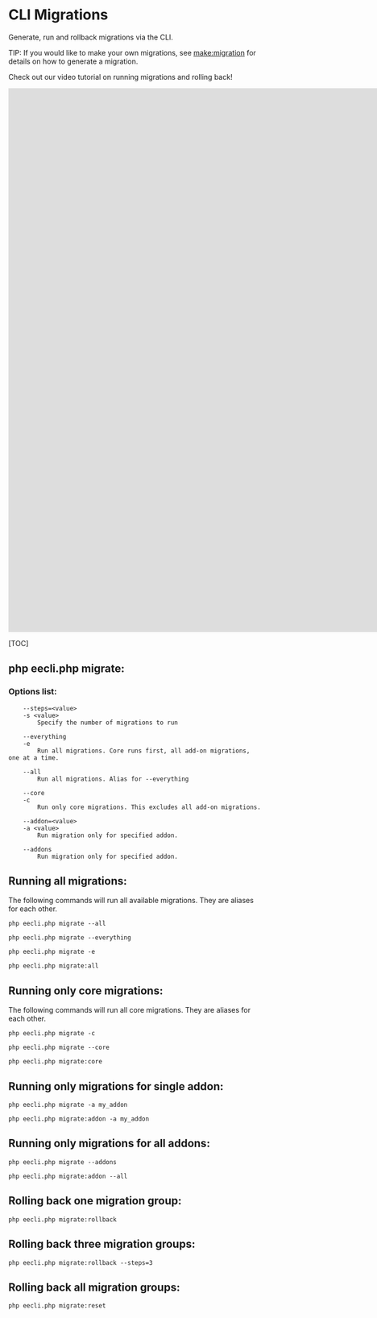 # CLI Migrations

Generate, run and rollback migrations via the CLI.

TIP: If you would like to make your own migrations, see [make:migration](cli/built-in-commands/make-addon.md#makemigration) for details on how to generate a migration.

Check out our video tutorial on running migrations and rolling back!
<div class="video-wrapper">
<iframe src="https://www.youtube.com/embed/iD0f6oVBd28?vq=HD1080" width="1920" height="1080" frameborder="0" webkitallowfullscreen mozallowfullscreen allowfullscreen></iframe>
</div>



[TOC]

## php eecli.php migrate:

### Options list:

```
    --steps=<value>
    -s <value>
        Specify the number of migrations to run

    --everything
    -e
        Run all migrations. Core runs first, all add-on migrations, one at a time.

    --all
        Run all migrations. Alias for --everything

    --core
    -c
        Run only core migrations. This excludes all add-on migrations.

    --addon=<value>
    -a <value>
        Run migration only for specified addon.

    --addons
        Run migration only for specified addon.
```



## Running all migrations:

The following commands will run all available migrations. They are aliases for each other.

`php eecli.php migrate --all`

`php eecli.php migrate --everything`

`php eecli.php migrate -e`

`php eecli.php migrate:all`


## Running only core migrations:

The following commands will run all core migrations. They are aliases for each other.

`php eecli.php migrate -c`

`php eecli.php migrate --core`

`php eecli.php migrate:core`

## Running only migrations for single addon:

`php eecli.php migrate -a my_addon`

`php eecli.php migrate:addon -a my_addon`

## Running only migrations for all addons:

`php eecli.php migrate --addons`

`php eecli.php migrate:addon --all`

## Rolling back one migration group:

`php eecli.php migrate:rollback`

## Rolling back three migration groups:

`php eecli.php migrate:rollback --steps=3`

## Rolling back all migration groups:

`php eecli.php migrate:reset`
